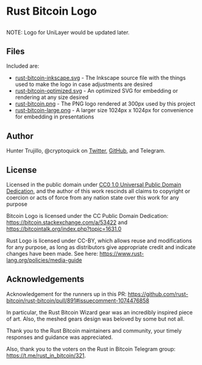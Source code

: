 # Rust Bitcoin Logo

##
NOTE: Logo for UniLayer would be updated later.

## Files

Included are:

- [rust-bitcoin-inkscape.svg](./rust-bitcoin-inkscape.svg) - The Inkscape source file with the things used to make the logo in case adjustments are desired
- [rust-bitcoin-optimized.svg](./rust-bitcoin-optimized.svg) - An optimized SVG for embedding or rendering at any size desired
- [rust-bitcoin.png](./rust-bitcoin.png) - The PNG logo rendered at 300px used by this project
- [rust-bitcoin-large.png](./rust-bitcoin-large.png) - A larger size 1024px x 1024px for convenience for embedding in presentations

## Author

Hunter Trujillo, @cryptoquick on [Twitter](https://twitter.com/cryptoquick), [GitHub](https://github.com/cryptoquick), and Telegram.

## License

Licensed in the public domain under [CC0 1.0 Universal Public Domain Dedication](https://creativecommons.org/publicdomain/zero/1.0/), and the author of this work rescinds all claims to copyright or coercion or acts of force from any nation state over this work for any purpose

Bitcoin Logo is licensed under the CC Public Domain Dedication: <https://bitcoin.stackexchange.com/a/53422> and <https://bitcointalk.org/index.php?topic=1631.0>

Rust Logo is licensed under CC-BY, which allows reuse and modifications for any purpose, as long as distributors give appropriate credit and indicate changes have been made. See here: <https://www.rust-lang.org/policies/media-guide>

## Acknowledgements

Acknowledgement for the runners up in this PR: <https://github.com/rust-bitcoin/rust-bitcoin/pull/891#issuecomment-1074476858>

In particular, the Rust Bitcoin Wizard gear was an incredibly inspired piece of art. Also, the meshed gears design was beloved by some but not all.

Thank you to the Rust Bitcoin maintainers and community, your timely responses and guidance was appreciated.

Also, thank you to the voters on the Rust in Bitcoin Telegram group: <https://t.me/rust_in_bitcoin/321>.
